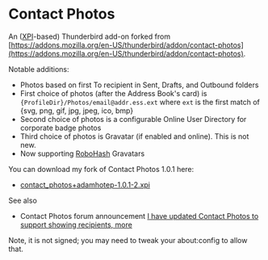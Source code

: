 # Contact Photos

An ([XPI](https://developer.mozilla.org/en-US/docs/Archive/Mozilla/XPInstall)-based) Thunderbird add-on forked from [https://addons.mozilla.org/en-US/thunderbird/addon/contact-photos](https://addons.mozilla.org/en-US/thunderbird/addon/contact-photos).

Notable additions:

* Photos based on first To recipient in Sent, Drafts, and Outbound folders
* First choice of photos (after the Address Book's card) is `{ProfileDir}/Photos/email@addr.ess.ext` where `ext` is the first match of {svg, png, gif, jpg, jpeg, ico, bmp}
* Second choice of photos is a configurable Online User Directory for corporate badge photos
* Third choice of photos is Gravatar (if enabled and online). This is not new.
* Now supporting [RoboHash](https://robohash.org/) Gravatars

You can download my fork of Contact Photos 1.0.1 here:
* [contact_photos+adamhotep-1.0.1-2.xpi](https://github.com/adamhotep/contact-photos/raw/master/contact_photos%2Badamhotep-1.0.1-2.xpi)

See also
* Contact Photos forum announcement [I have updated Contact Photos to support showing recipients, more](http://pirules.org/forum/index.php/topic,820.0.html)

Note, it is not signed; you may need to tweak your about:config to allow that.
